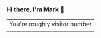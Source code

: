 ### Hi there, I'm Mark 👋

<table>
  <tr>
    <td>You're roughly visitor number</td>
  </tr
  <tr>
    <td><img src="https://gh-marksweb-counter.glitch.me/count.svg" alt="" /></td>
  </tr>
</table>

<!--
**marksweb/marksweb** is a ✨ _special_ ✨ repository because its `README.md` (this file) appears on your GitHub profile.

Here are some ideas to get you started:

- 🔭 I’m currently working on ...
- 🌱 I’m currently learning ...
- 👯 I’m looking to collaborate on ...
- 🤔 I’m looking for help with ...
- 💬 Ask me about ...
- 📫 How to reach me: ...
- 😄 Pronouns: ...
- ⚡ Fun fact: ...
-->
